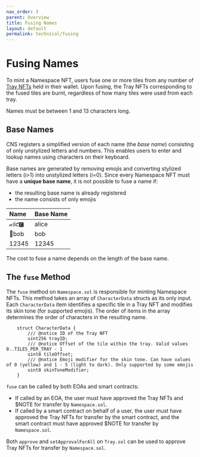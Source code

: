 ```yaml
---
nav_order: 3
parent: Overview
title: Fusing Names
layout: default
permalink: technical/fusing
---
```


# Fusing Names

To mint a Namespace NFT, users fuse one or more tiles from any number of [Tray NFTs](trays.md) held in their wallet. Upon fusing, the Tray NFTs corresponding to the fused tiles are burnt, regardless of how many tiles were used from each tray.

Names must be between 1 and 13 characters long.

## Base Names

CNS registers a simplified version of each name (the *base name*) consisting of only unstylized letters and numbers. This enables users to enter and lookup names using characters on their keyboard.

Base names are generated by removing emojis and converting stylized letters (i>1) into unstylized letters (i=0). Since every Namespace NFT must have a **unique base name**, it is not possible to fuse a name if:
* the resulting base name is already registered
* the name consists of only emojis

| **Name** | **Base Name**        |
|:-----------|:---------------------|
| 𝒶𝔩iƈ🅴 | alice |
| 🤝bob | bob |
| 12345 | 12345 |

The cost to fuse a name depends on the length of the base name.

## The `fuse` Method

The `fuse` method on `Namespace.sol` is responsible for minting Namespace NFTs. This method takes an array of `CharacterData` structs as its only input. Each `CharacterData` item identifies a specific tile in a Tray NFT and modifies its skin tone (for supported emojis). The order of items in the array determines the order of characters in the resulting name.

```solidity
    struct CharacterData {
        /// @notice ID of the Tray NFT
        uint256 trayID;
        /// @notice Offset of the tile within the tray. Valid values 0..TILES_PER_TRAY - 1
        uint8 tileOffset;
        /// @notice Emoji modifier for the skin tone. Can have values of 0 (yellow) and 1 - 5 (light to dark). Only supported by some emojis
        uint8 skinToneModifier;
    }
```

`fuse` can be called by both EOAs and smart contracts:
* If called by an EOA, the user must have approved the Tray NFTs and $NOTE for transfer by `Namespace.sol`.
* If called by a smart contract on behalf of a user, the user must have approved the Tray NFTs for transfer by the smart contract, and the smart contract must have approved $NOTE for transfer by `Namespace.sol`.

Both `approve` and `setApprovalForAll` on `Tray.sol` can be used to approve Tray NFTs for transfer by `Namespace.sol`.